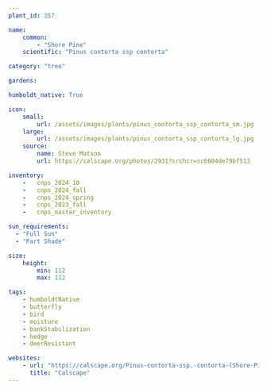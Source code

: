 ```yaml
---
plant_id: 357

name: 
    common: 
        - "Shore Pine" 
    scientific: "Pinus contorta ssp contorta"

category: "tree"

gardens: 

humboldt_native: True

icon: 
    small: 
        url: /assets/images/plants/pinus_contorta_ssp_contorta_sm.jpg 
    large: 
        url: /assets/images/plants/pinus_contorta_ssp_contorta_lg.jpg 
    source: 
        name: Steve Matson 
        url: https://calscape.org/photos/2931?srchcr=sc6604de79bf513 

inventory: 
    -   cnps_2024_10
    -   cnps_2024_fall
    -   cnps_2024_spring
    -   cnps_2023_fall
    -   cnps_master_inventory

sun_requirements:
  - "Full Sun"
  - "Part Shade"

size:
    height: 
        min: 112
        max: 112

tags:
    - humboldtNative
    - butterfly
    - bird
    - moisture
    - bankStabilization
    - hedge
    - deerResistant

websites:
    - url: "https://calscape.org/Pinus-contorta-ssp.-contorta-(Shore-Pine)"
      title: "Calscape"
---
```

